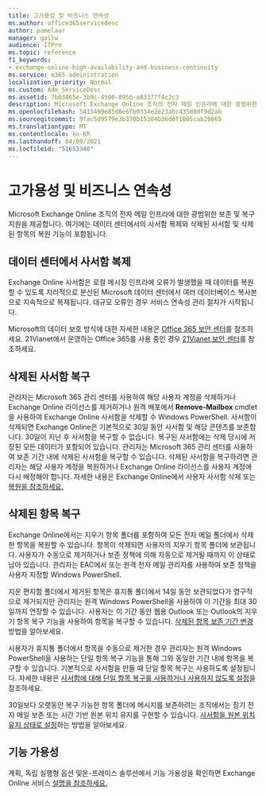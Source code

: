 ```yaml
---
title: 고가용성 및 비즈니스 연속성
ms.author: office365servicedesc
author: pamelaar
manager: gailw
audience: ITPro
ms.topic: reference
f1_keywords:
- exchange-online-high-availability-and-business-continuity
ms.service: o365-administration
localization_priority: Normal
ms.custom: Adm_ServiceDesc
ms.assetid: 7b03465e-3b9c-4500-8956-a83377f4c2c3
description: Microsoft Exchange Online 조직의 전자 메일 인프라에 대한 광범위한 보존 및 복구 지원을 제공합니다. 여기에는 데이터 센터에서의 사서함 복제와 삭제된 사서함 및 삭제된 항목의 복원 기능이 포함됩니다.
ms.openlocfilehash: 5415499e85d0e6fb0334e2e23abc435d0df9d2ab
ms.sourcegitcommit: 9fac5d9579e3b370b15384b36d0f1805cab20065
ms.translationtype: MT
ms.contentlocale: ko-KR
ms.lasthandoff: 04/09/2021
ms.locfileid: "51653340"
---
```

# <a name="high-availability-and-business-continuity"></a>고가용성 및 비즈니스 연속성

Microsoft Exchange Online 조직의 전자 메일 인프라에 대한 광범위한 보존 및 복구 지원을 제공합니다. 여기에는 데이터 센터에서의 사서함 복제와 삭제된 사서함 및 삭제된 항목의 복원 기능이 포함됩니다.
  
## <a name="mailbox-replication-at-data-centers"></a>데이터 센터에서 사서함 복제

Exchange Online 사서함은 로컬 메시징 인프라에 오류가 발생했을 때 데이터를 복원할 수 있도록 지리적으로 분산된 Microsoft 데이터 센터에서 여러 데이터베이스 복사본으로 지속적으로 복제됩니다. 대규모 오류인 경우 서비스 연속성 관리 절차가 시작됩니다.
  
Microsoft의 데이터 보호 방식에 대한 자세한 내용은 [Office 365 보안 센터](https://go.microsoft.com/fwlink/p/?LinkId=299135)를 참조하세요. 21Vianet에서 운영하는 Office 365를 사용 중인 경우 [21Vianet 보안 센터](https://www.21vbluecloud.com/office365/trustcenter/onlineservices.mdl)를 참조하세요.
  
## <a name="deleted-mailbox-recovery"></a>삭제된 사서함 복구

관리자는 Microsoft 365 관리 센터를 사용하여 해당 사용자 계정을 삭제하거나 Exchange Online 라이선스를 제거하거나 원격 배포에서 **Remove-Mailbox** cmdlet을 사용하여 Exchange Online 사서함을 삭제할 수 Windows PowerShell. 사서함이 삭제되면 Exchange Online은 기본적으로 30일 동안 사서함 및 해당 콘텐츠를 보존합니다. 30일이 지난 후 사서함을 복구할 수 없습니다. 복구된 사서함에는 삭제 당시에 저장된 모든 데이터가 포함되어 있습니다. 관리자는 Microsoft 365 관리 센터를 사용하여 보존 기간 내에 삭제된 사서함을 복구할 수 있습니다. 삭제된 사서함을 복구하려면 관리자는 해당 사용자 계정을 복원하거나 Exchange Online 라이선스를 사용자 계정에 다시 배정해야 합니다. 자세한 내용은 Exchange Online에서 사용자 사서함 삭제 또는 [복원을 참조하세요.](/exchange/recipients-in-exchange-online/delete-or-restore-mailboxes)
  
## <a name="deleted-item-recovery"></a>삭제된 항목 복구

Exchange Online에서는 지우기 항목 폴더를 포함하여 모든 전자 메일 폴더에서 삭제한 항목을 복원할 수 있습니다. 항목이 삭제되면 사용자의 지우기 항목 폴더에 보관됩니다. 사용자가 수동으로 제거하거나 보존 정책에 의해 자동으로 제거될 때까지 이 상태로 남아 있습니다. 관리자는 EAC에서 또는 원격 전자 메일 관리자를 사용하여 보존 정책을 사용자 지정할 Windows PowerShell.
  
지운 편지함 폴더에서 제거된 항목은 휴지통 폴더에서 14일 동안 보관되었다가 영구적으로 제거되지만 관리자는 원격 Windows PowerShell을 사용하여 이 기간을 최대 30일까지 연장할 수 있습니다. 사용자는 이 기간 동안 웹용 Outlook 또는 Outlook의 지우기 항목 복구 기능을 사용하여 항목을 복구할 수 있습니다. [삭제된 항목 보존 기간 변경](/exchange/recipients-in-exchange-online/manage-user-mailboxes/change-deleted-item-retention) 방법을 알아보세요.
  
사용자가 휴지통 폴더에서 항목을 수동으로 제거한 경우 관리자는 원격 Windows PowerShell을 사용하는 단일 항목 복구 기능을 통해 그와 동일한 기간 내에 항목을 복구할 수 있습니다. 기본적으로 사서함을 만들 때 단일 항목 복구는 사용하도록 설정됩니다. 자세한 내용은 [사서함에 대해 단일 항목 복구를 사용하거나 사용하지 않도록 설정](/exchange/recipients-in-exchange-online/manage-user-mailboxes/enable-or-disable-single-item-recovery)을 참조하세요.
  
30일보다 오랫동안 복구 가능한 항목 폴더에 메시지를 보존하려는 조직에서는 장기 전자 메일 보존 또는 시간 기반 원본 위치 유지를 구현할 수 있습니다. [사서함을 원본 위치 유지 상태로 설정](/exchange/security-and-compliance/in-place-and-litigation-holds)하는 방법을 알아보세요.
  
## <a name="feature-availability"></a>기능 가용성

계획, 독립 실행형 옵션 및온-프레미스 솔루션에서 기능 가용성을 확인하면 Exchange Online 서비스 [설명을 참조하세요.](exchange-online-service-description.md)
